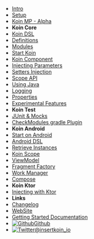- [Intro](introduction)
- [Setup](setup/index)
- [Koin MP - Alpha](setup/koin_mp)
- **Koin Core**
- [Koin DSL](koin-core/dsl)
- [Definitions](koin-core/definitions)
- [Modules](koin-core/modules)
- [Start Koin](koin-core/start-koin)
- [Koin Component](koin-core/koin-component)
- [Injecting Parameters](koin-core/injection-parameters)
- [Setters Injection](koin-core/setters)
- [Scope API](koin-core/scopes)
- [Using Java](koin-core/java)
- [Logging](koin-core/logging)
- [Properties](koin-core/properties)
- [Experimental Features](koin-core/experimental)
- **Koin Test**
- [JUnit & Mocks](koin-test/testing)
- [CheckModules gradle Plugin](koin-test/checkmodules_plugin)
- **Koin Android**
- [Start on Android](koin-android/start)
- [Android DSL](koin-android/dsl)
- [Retrieve Instances](koin-android/get-instances)
- [Koin Scope](koin-android/scope)
- [ViewModel](koin-android/viewmodel)
- [Fragment Factory](koin-android/fragment-factory)
- [Work Manager](koin-android/workmanager)
- [Compose](koin-android/compose)
- **Koin Ktor**
- [Injecting with Ktor](koin-ktor/ktor)
- **Links**
- [Changelog](https://github.com/InsertKoinIO/koin/blob/master/CHANGELOG.md)
- [WebSite](https://insert-koin.io/)
- [Getting Started Documentation](https://start.insert-koin.io/)
- [![Github](https://icongram.jgog.in/simple/github.svg?color=808080&size=16)Github](https://github.com/InsertKoinIO/koin)
- [![Twitter](https://icongram.jgog.in/simple/twitter.svg?colored&size=16)@insertkoin_io](http://twitter.com/insertkoin_io)

